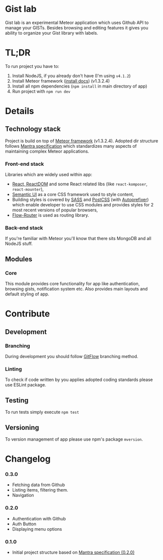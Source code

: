 # Gist lab

Gist lab is an experimental Meteor application which uses Github API to manage your GISTs. Besides browsing and editing features it gives you ability to organize your Gist library with labels.

# TL;DR

To run project you have to:

1. Install NodeJS, if you already don't have (I'm using `v4.1.2`)
2. Install Meteor framework ([install docs](https://www.meteor.com/install)) (v1.3.2.4)
3. Install all npm dependencies (`npm install` in main directory of app)
4. Run project with `npm run dev`
 
# Details

## Technology stack

Project is build on top of [Meteor framework](https://www.meteor.com/) (v1.3.2.4). Adopted dir structure follows [Mantra specification](https://kadirahq.github.io/mantra/) which standardizes many aspects of maintaining complex Meteor applications. 

### Front-end stack

Libraries which are widely used within app:

* [React, ReactDOM](https://facebook.github.io/react/) and some React related libs (like `react-komposer`, `react-mounter`),
* [Semantic UI](http://semantic-ui.com/) as a core CSS framework used to style content,
* Building styles is covered by [SASS](http://sass-lang.com/) and [PostCSS](http://postcss.org/) (with [Autoprefixer](https://github.com/postcss/autoprefixer)) which enable developer to use CSS modules and provides styles for 2 most recent versions of popular browsers,
* [Flow-Router](https://github.com/kadirahq/flow-router) is used as routing library.

### Back-end stack

If you're familiar with Meteor you'll know that there sits MongoDB and all NodeJS stuff.

## Modules

### Core

This module provides core functionality for app like authentication, browsing gists, notification system etc. Also provides main layouts and default styling of app.

# Contribute

## Development

### Branching 

During development you should follow [GitFlow](http://danielkummer.github.io/git-flow-cheatsheet/) branching method. 

### Linting

To check if code written by you applies adopted coding standards please use ESLint package. 

## Testing

To run tests simply execute `npm test`

## Versioning

To version management of app please use npm's package `mversion`.

# Changelog

### 0.3.0
* Fetching data from Github
* Listing items, filtering them.
* Navigation

### 0.2.0
* Authentication with Github
* Auth Button 
* Displaying menu options

### 0.1.0
* Initial project structure based on [Mantra specification (0.2.0)](https://kadirahq.github.io/mantra/) 
